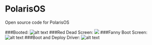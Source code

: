 # PolarisOS
Open source code for PolarisOS

###Booted: 
![alt text](https://pp.vk.me/c615719/v615719315/55bc/tyCUO59h4u8.jpg)
###Red Dead Screen: 
![](https://pp.vk.me/c615719/v615719810/479a/WN7mvQXGP2g.jpg)
###Fanny Boot Screen: 
![alt text](https://pp.vk.me/c615719/v615719265/4998/4M0SyGsUtfY.jpg)
###Boot and Deploy Driver: 
![alt text](https://pp.vk.me/c615719/v615719315/5529/0-K3oz2UuRE.jpg)
